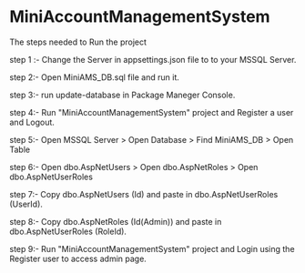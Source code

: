 # MiniAccountManagementSystem

The steps needed to Run the project 

step 1 :- Change the Server in appsettings.json file to to your MSSQL Server.

step 2:- Open MiniAMS_DB.sql file and run it.

step 3:- run update-database in Package Maneger Console.

step 4:- Run "MiniAccountManagementSystem" project and Register a user and Logout.

step 5:- Open MSSQL Server > Open Database > Find MiniAMS_DB > Open Table

step 6:- Open dbo.AspNetUsers > Open dbo.AspNetRoles  >  Open dbo.AspNetUserRoles

step 7:-  Copy dbo.AspNetUsers (Id) and paste in dbo.AspNetUserRoles (UserId).

step 8:-  Copy dbo.AspNetRoles (Id(Admin))  and paste in dbo.AspNetUserRoles (RoleId).

step 9:- Run "MiniAccountManagementSystem" project and Login using the Register user to access admin page.






